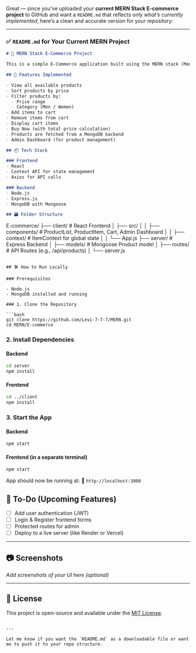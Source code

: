 Great — since you’ve uploaded your **current MERN Stack E-commerce project** to GitHub and want a `README.md` that reflects *only what’s currently implemented*, here’s a clean and accurate version for your repository:

---

### ✅ `README.md` for Your Current MERN Project

```markdown
# 🛒 MERN Stack E-Commerce Project

This is a simple E-Commerce application built using the MERN stack (MongoDB, Express, React, Node.js). It allows users to view, sort, and filter products, and simulate purchases with a "Buy Now" feature.

## 🚀 Features Implemented

- View all available products
- Sort products by price
- Filter products by:
  - Price range
  - Category (Men / Women)
- Add items to cart
- Remove items from cart
- Display cart items
- Buy Now (with total price calculation)
- Products are fetched from a MongoDB backend
- Admin Dashboard (for product management)

## 📦 Tech Stack

### Frontend
- React
- Context API for state management
- Axios for API calls

### Backend
- Node.js
- Express.js
- MongoDB with Mongoose

## 🗃️ Folder Structure

```

E-commerce/
├── client/          # React Frontend
│   ├── src/
│   │   ├── components/     # ProductList, ProductItem, Cart, Admin Dashboard
│   │   ├── context/        # ItemContext for global state
│   │   └── App.js
├── server/          # Express Backend
│   ├── models/      # Mongoose Product model
│   ├── routes/      # API Routes (e.g., /api/products)
│   └── server.js

````

## 🛠️ How to Run Locally

### Prerequisites

- Node.js
- MongoDB installed and running

### 1. Clone the Repository

```bash
git clone https://github.com/Levi-7-7-7/MERN.git
cd MERN/E-commerce
````

### 2. Install Dependencies

#### Backend

```bash
cd server
npm install
```

#### Frontend

```bash
cd ../client
npm install
```

### 3. Start the App

#### Backend

```bash
npm start
```

#### Frontend (in a separate terminal)

```bash
npm start
```

App should now be running at:
🔗 `http://localhost:3000`

## 📌 To-Do (Upcoming Features)

* [ ] Add user authentication (JWT)
* [ ] Login & Register frontend forms
* [ ] Protected routes for admin
* [ ] Deploy to a live server (like Render or Vercel)

---

## 📷 Screenshots

*Add screenshots of your UI here (optional)*

---

## 📄 License

This project is open-source and available under the [MIT License](LICENSE).

```

---

Let me know if you want the `README.md` as a downloadable file or want me to push it to your repo structure.
```
